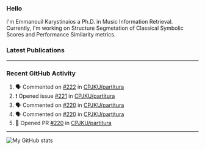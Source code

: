 ### Hello

I'm Emmanouil Karystinaios a Ph.D. in Music Information Retrieval.
Currently, I'm working on Structure Segmetation of Classical Symbolic Scores and Performance Similarity metrics.


### Latest Publications

<!-- BLOG-POST-LIST:START -->
<!-- BLOG-POST-LIST:END -->

---

### Recent GitHub Activity
  
<!--START_SECTION:activity-->
1. 🗣 Commented on [#222](https://github.com/CPJKU/partitura/issues/222) in [CPJKU/partitura](https://github.com/CPJKU/partitura)
2. ❗️ Opened issue [#221](https://github.com/CPJKU/partitura/issues/221) in [CPJKU/partitura](https://github.com/CPJKU/partitura)
3. 🗣 Commented on [#220](https://github.com/CPJKU/partitura/issues/220) in [CPJKU/partitura](https://github.com/CPJKU/partitura)
4. 🗣 Commented on [#220](https://github.com/CPJKU/partitura/issues/220) in [CPJKU/partitura](https://github.com/CPJKU/partitura)
5. 💪 Opened PR [#220](https://github.com/CPJKU/partitura/pull/220) in [CPJKU/partitura](https://github.com/CPJKU/partitura)
<!--END_SECTION:activity-->

---

![My GitHub stats](https://github-readme-stats.vercel.app/api?username=manoskary&show_icons=true&theme=radical)


<!--
**manoskary/manoskary** is a ✨ _special_ ✨ repository because its `README.md` (this file) appears on your GitHub profile.

Here are some ideas to get you started:

- 🔭 I’m currently working on ...
- 🌱 I’m currently learning ...
- 👯 I’m looking to collaborate on ...
- 🤔 I’m looking for help with ...
- 💬 Ask me about ...
- 📫 How to reach me: ...
- 😄 Pronouns: ...
- ⚡ Fun fact: ...
-->
